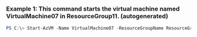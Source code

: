 ### Example 1: This command starts the virtual machine named VirtualMachine07 in ResourceGroup11. (autogenerated)
```powershell
PS C:\> Start-AzVM -Name VirtualMachine07 -ResourceGroupName ResourceGroup11
```

